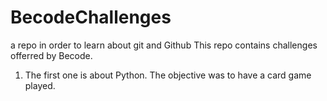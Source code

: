 # BecodeChallenges
a repo in order to learn about git and Github
This repo contains challenges offerred by Becode.

1) The first one is about Python. The objective was to have a card game played.
